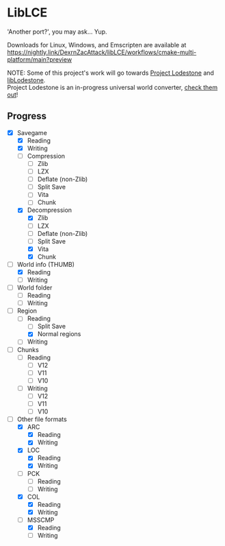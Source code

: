# LibLCE
'Another port?', you may ask... Yup.

Downloads for Linux, Windows, and Emscripten are available at https://nightly.link/DexrnZacAttack/libLCE/workflows/cmake-multi-platform/main?preview

NOTE: Some of this project's work will go towards [Project Lodestone](https://github.com/Team-Lodestone) and [libLodestone](https://github.com/Team-Lodestone/libLodestone).   
Project Lodestone is an in-progress universal world converter, [check them out](https://team-lodestone.github.io)!

## Progress

- [x] Savegame
  - [X] Reading
  - [X] Writing
  - [ ] Compression
    - [ ] Zlib
    - [ ] LZX
    - [ ] Deflate (non-Zlib)
    - [ ] Split Save
    - [ ] Vita
    - [ ] Chunk
  - [X] Decompression
    - [X] Zlib
    - [ ] LZX
    - [ ] Deflate (non-Zlib)
    - [ ] Split Save
    - [X] Vita
    - [X] Chunk
- [ ] World info (THUMB)
  - [X] Reading
  - [ ] Writing
- [ ] World folder
  - [ ] Reading
  - [ ] Writing
- [ ] Region
  - [ ] Reading
    - [ ] Split Save
    - [X] Normal regions
  - [ ] Writing
- [ ] Chunks
  - [ ] Reading
    - [ ] V12
    - [ ] V11
    - [ ] V10
  - [ ] Writing
    - [ ] V12
    - [ ] V11
    - [ ] V10
- [ ] Other file formats
  - [X] ARC
    - [X] Reading
    - [X] Writing
  - [X] LOC
    - [X] Reading
    - [X] Writing
  - [ ] PCK
    - [ ] Reading
    - [ ] Writing
  - [X] COL
    - [X] Reading
    - [X] Writing
  - [ ] MSSCMP
    - [X] Reading
    - [ ] Writing

